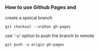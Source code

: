 ### How to use Github Pages and 

create a speical branch

```
git checkout --orphan gh-pages
```

use '-u' option to push the branch to remote 

```
git push -u origin gh-pages
```
